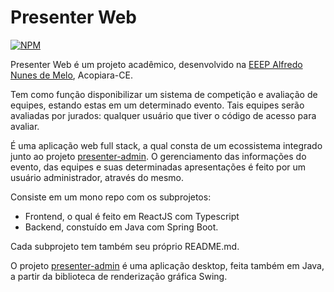 # Presenter Web 
[![NPM](https://img.shields.io/npm/l/react)](https://github.com/HenriqueSenaDev/presenter-web/blob/main/LICENSE) 

Presenter Web é um projeto acadêmico, desenvolvido na [EEEP Alfredo Nunes de Melo](https://www.instagram.com/eeepalfredonunes/), Acopiara-CE.

Tem como função disponibilizar um sistema de competição e avaliação de equipes, estando estas em um determinado evento. Tais equipes serão avaliadas por jurados: qualquer usuário que tiver o código de acesso para avaliar.

É uma aplicação web full stack, a qual consta de um ecossistema integrado junto ao projeto [presenter-admin](https://github.com/HenriqueSenaDev/presenter-admin).
O gerenciamento das informações do evento, das equipes e suas determinadas apresentações é feito por um usuário administrador, através do mesmo.

Consiste em um mono repo com os subprojetos:

* Frontend, o qual é feito em ReactJS com Typescript
* Backend, constuído em Java com Spring Boot.

Cada subprojeto tem também seu próprio README.md.

O projeto [presenter-admin](https://github.com/HenriqueSenaDev/presenter-admin) é uma aplicação desktop, feita também em Java, a partir da biblioteca de renderização gráfica Swing.
